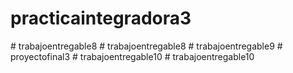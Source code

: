 
# practicaintegradora3
#   t r a b a j o e n t r e g a b l e 8  
 #   t r a b a j o e n t r e g a b l e 8  
 #   t r a b a j o e n t r e g a b l e 9  
 #   p r o y e c t o f i n a l 3  
 #   t r a b a j o e n t r e g a b l e 1 0  
 #   t r a b a j o e n t r e g a b l e 1 0  
 